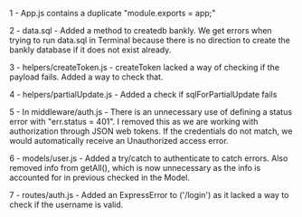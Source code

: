 1 - App.js contains a duplicate "module.exports = app;" 

2 - data.sql - Added a method to createdb bankly. We get errors when trying to run data.sql in Terminal because there is no direction to create the bankly database if it does not exist already.

3 - helpers/createToken.js - createToken lacked a way of checking if the payload fails. Added a way to check that.

4 - helpers/partialUpdate.js - Added a check if sqlForPartialUpdate fails

5 - In middleware/auth.js - There is an unnecessary use of defining a status error with "err.status = 401". I removed this as we are working with authorization through JSON web tokens. If the credentials do not match, we would automatically receive an Unauthorized access error.

6 - models/user.js - Added a try/catch to authenticate to catch errors. Also removed info from getAll(), which is now unnecessary as the info is accounted for in previous checked in the Model.

7 - routes/auth.js - Added an ExpressError to ('/login') as it lacked a way to check if the username is valid.